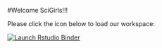 #Welcome SciGirls!!!

Please click the icon below to load our workspace: 

<!-- badges: start -->
[![Launch Rstudio Binder](http://mybinder.org/badge_logo.svg)](https://mybinder.org/v2/gh/klroberts718/mms-repo/master?urlpath=rstudio)
<!-- badges: end -->
